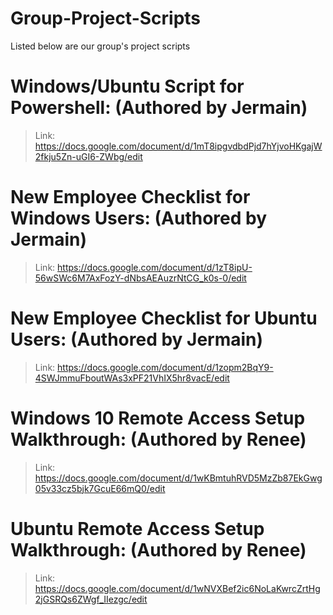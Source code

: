 # Group-Project-Scripts
Listed below are our group's project scripts


# Windows/Ubuntu Script for Powershell: (Authored by Jermain)
>Link: https://docs.google.com/document/d/1mT8ipgvdbdPjd7hYjvoHKgajW2fkju5Zn-uGI6-ZWbg/edit


# New Employee Checklist for Windows Users: (Authored by Jermain)
>Link: https://docs.google.com/document/d/1zT8ipU-56wSWc6M7AxFozY-dNbsAEAuzrNtCG_k0s-0/edit


# New Employee Checklist for Ubuntu Users: (Authored by Jermain)
>Link: https://docs.google.com/document/d/1zopm2BqY9-4SWJmmuFboutWAs3xPF21VhIX5hr8vacE/edit


# Windows 10 Remote Access Setup Walkthrough: (Authored by Renee)
>Link: https://docs.google.com/document/d/1wKBmtuhRVD5MzZb87EkGwg05v33cz5bjk7GcuE66mQ0/edit

# Ubuntu Remote Access Setup Walkthrough: (Authored by Renee)
>Link: https://docs.google.com/document/d/1wNVXBef2ic6NoLaKwrcZrtHg2jGSRQs6ZWgf_IIezgc/edit
